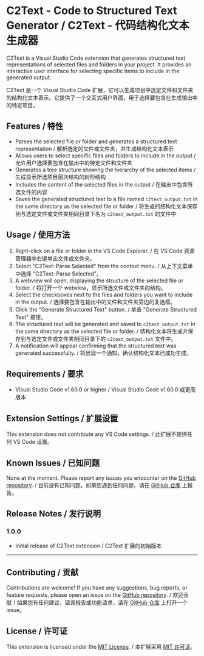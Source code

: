 # C2Text - Code to Structured Text Generator / C2Text - 代码结构化文本生成器

C2Text is a Visual Studio Code extension that generates structured text representations of selected files and folders in your project. It provides an interactive user interface for selecting specific items to include in the generated output.

C2Text 是一个 Visual Studio Code 扩展，它可以生成项目中选定文件和文件夹的结构化文本表示。它提供了一个交互式用户界面，用于选择要包含在生成输出中的特定项目。

## Features / 特性

- Parses the selected file or folder and generates a structured text representation / 解析选定的文件或文件夹，并生成结构化文本表示
- Allows users to select specific files and folders to include in the output / 允许用户选择要包含在输出中的特定文件和文件夹
- Generates a tree structure showing the hierarchy of the selected items / 生成显示所选项目层次结构的树形结构
- Includes the content of the selected files in the output / 在输出中包含所选文件的内容
- Saves the generated structured text to a file named `c2text_output.txt` in the same directory as the selected file or folder / 将生成的结构化文本保存到与选定文件或文件夹相同目录下名为 `c2text_output.txt` 的文件中

## Usage / 使用方法

1. Right-click on a file or folder in the VS Code Explorer. / 在 VS Code 资源管理器中右键单击文件或文件夹。
2. Select "C2Text: Parse Selected" from the context menu. / 从上下文菜单中选择 "C2Text: Parse Selected"。
3. A webview will open, displaying the structure of the selected file or folder. / 将打开一个 webview，显示所选文件或文件夹的结构。
4. Select the checkboxes next to the files and folders you want to include in the output. / 选择要包含在输出中的文件和文件夹旁边的复选框。
5. Click the "Generate Structured Text" button. / 单击 "Generate Structured Text" 按钮。
6. The structured text will be generated and saved to `c2text_output.txt` in the same directory as the selected file or folder. / 结构化文本将生成并保存到与选定文件或文件夹相同目录下的 `c2text_output.txt` 文件中。
7. A notification will appear confirming that the structured text was generated successfully. / 将出现一个通知，确认结构化文本已成功生成。

## Requirements / 要求

- Visual Studio Code v1.60.0 or higher / Visual Studio Code v1.60.0 或更高版本

## Extension Settings / 扩展设置

This extension does not contribute any VS Code settings. / 此扩展不提供任何 VS Code 设置。

## Known Issues / 已知问题

None at the moment. Please report any issues you encounter on the [GitHub repository](https://github.com/yourusername/c2text). / 目前没有已知问题。如果您遇到任何问题，请在 [GitHub 仓库](https://github.com/yourusername/c2text) 上报告。

## Release Notes / 发行说明

### 1.0.0

- Initial release of C2Text extension / C2Text 扩展的初始版本

---

## Contributing / 贡献

Contributions are welcome! If you have any suggestions, bug reports, or feature requests, please open an issue on the [GitHub repository](https://github.com/yourusername/c2text). / 欢迎贡献！如果您有任何建议、错误报告或功能请求，请在 [GitHub 仓库](https://github.com/yourusername/c2text) 上打开一个 issue。

## License / 许可证

This extension is licensed under the [MIT License](LICENSE). / 本扩展采用 [MIT 许可证](LICENSE)。